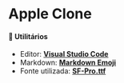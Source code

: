 # Apple Clone









#### **📑 Utilitários**

- Editor: **[Visual Studio Code](https://code.visualstudio.com/)**
- Markdown: **[Markdown Emoji](https://gist.github.com/rxaviers/7360908)**
- Fonte utilizada: **[SF-Pro.ttf](https://developer.apple.com/fonts/)**
